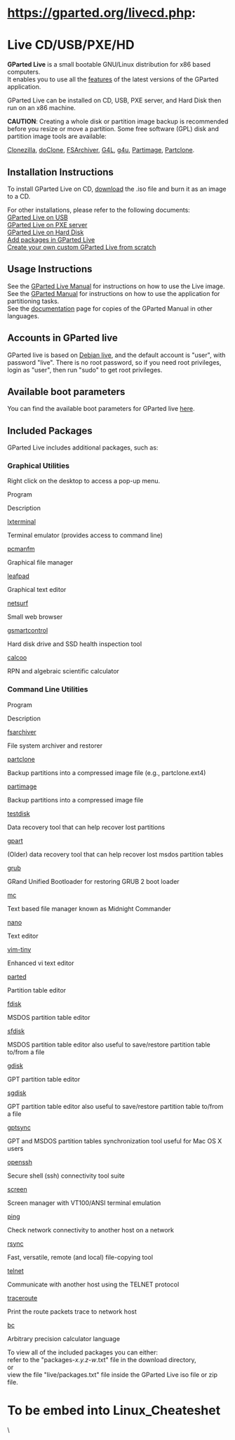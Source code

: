 # https://gparted.org/livecd.php:



# Live CD/USB/PXE/HD

**GParted Live** is a small bootable GNU/Linux distribution for x86 based computers.  
It enables you to use all the [features](https://gparted.org/features.php) of the latest versions of the GParted application.  
  
GParted Live can be installed on CD, USB, PXE server, and Hard Disk then run on an x86 machine.  

**CAUTION**: Creating a whole disk or partition image backup is recommended before you resize or move a partition. Some free software (GPL) disk and partition image tools are available:  
  
[Clonezilla](http://clonezilla.org), [doClone](http://doclone.nongnu.org), [FSArchiver](http://www.fsarchiver.org), [G4L](http://g4l.sourceforge.net), [g4u](http://www.feyrer.de/g4u), [Partimage](http://partimage.org), [Partclone](http://partclone.org).

## Installation Instructions

To install GParted Live on CD, [download](https://gparted.org/download.php) the .iso file and burn it as an image to a CD.  
  
For other installations, please refer to the following documents:  
[GParted Live on USB](https://gparted.org/liveusb.php)  
[GParted Live on PXE server](https://gparted.org/livepxe.php)  
[GParted Live on Hard Disk](https://gparted.org/livehd.php)  
[Add packages in GParted Live](https://gparted.org/add-packages-in-gparted-live.php)  
[Create your own custom GParted Live from scratch](https://gparted.org/create-gparted-live.php)  

## Usage Instructions

See the [GParted Live Manual](https://gparted.org/display-doc.php?name=gparted-live-manual) for instructions on how to use the Live image.  
See the [GParted Manual](https://gparted.org/display-doc.php?name=help-manual) for instructions on how to use the application for partitioning tasks.  
See the [documentation](https://gparted.org/documentation.php) page for copies of the GParted Manual in other languages.

## Accounts in GParted live

GParted live is based on [Debian live](http://live.debian.net/), and the default account is "user", with password "live". There is no root password, so if you need root privileges, login as "user", then run "sudo" to get root privileges.

## Available boot parameters

You can find the available boot parameters for GParted live [here](https://gparted.org/gparted-live-boot-param.php).

## Included Packages

GParted Live includes additional packages, such as:  

### Graphical Utilities

Right click on the desktop to access a pop-up menu.

Program

Description

[lxterminal](http://wiki.lxde.org/en/LXTerminal)

Terminal emulator (provides access to command line)

[pcmanfm](http://pcmanfm.sourceforge.net/)

Graphical file manager

[leafpad](http://tarot.freeshell.org/leafpad/)

Graphical text editor

[netsurf](http://www.netsurf-browser.org/)

Small web browser

[gsmartcontrol](http://gsmartcontrol.sourceforge.net/)

Hard disk drive and SSD health inspection tool

[calcoo](http://calcoo.sourceforge.net/)

RPN and algebraic scientific calculator

### Command Line Utilities

Program

Description

[fsarchiver](http://www.fsarchiver.org/)

File system archiver and restorer  

[partclone](http://partclone.org/)

Backup partitions into a compressed image file (e.g., partclone.ext4)

[partimage](http://www.partimage.org/)

Backup partitions into a compressed image file  

[testdisk](http://www.cgsecurity.org/wiki/TestDisk)

Data recovery tool that can help recover lost partitions  

[gpart](http://en.wikipedia.org/wiki/Gpart)

(Older) data recovery tool that can help recover lost msdos partition tables  

[grub](http://www.gnu.org/software/grub/)

GRand Unified Bootloader for restoring GRUB 2 boot loader  

[mc](http://www.gnu.org/software/mc/)

Text based file manager known as Midnight Commander

[nano](http://www.nano-editor.org/)

Text editor

[vim-tiny](http://www.vim.org/)

Enhanced vi text editor

[parted](http://www.gnu.org/software/parted/)

Partition table editor

[fdisk](http://en.wikipedia.org/wiki/Util-linux)

MSDOS partition table editor

[sfdisk](http://en.wikipedia.org/wiki/Util-linux)

MSDOS partition table editor also useful to save/restore partition table to/from a file

[gdisk](http://sourceforge.net/projects/gptfdisk/)

GPT partition table editor

[sgdisk](http://www.rodsbooks.com/gdisk/sgdisk.html)

GPT partition table editor also useful to save/restore partition table to/from a file

[gptsync](http://packages.debian.org/sid/gptsync)

GPT and MSDOS partition tables synchronization tool useful for Mac OS X users

[openssh](http://www.openssh.com/)

Secure shell (ssh) connectivity tool suite

[screen](http://www.rackaid.com/blog/linux-screen-tutorial-and-how-to/)

Screen manager with VT100/ANSI terminal emulation

[ping](http://linux.die.net/man/8/ping)

Check network connectivity to another host on a network

[rsync](http://linux.die.net/man/1/rsync)

Fast, versatile, remote (and local) file-copying tool

[telnet](http://linux.die.net/man/1/telnet)

Communicate with another host using the TELNET protocol

[traceroute](http://linux.die.net/man/8/traceroute)

Print the route packets trace to network host

[bc](http://linux.die.net/man/1/bc)

Arbitrary precision calculator language

To view all of the included packages you can either:  
refer to the "packages-_x.y.z_-_w_.txt" file in the download directory,  
or  
view the file "live/packages.txt" file inside the GParted Live iso file or zip file.

# To be embed into Linux_Cheateshet
\

<!--stackedit_data:
eyJoaXN0b3J5IjpbMTI0NDY5MzY5N119
-->